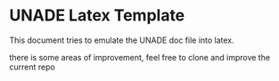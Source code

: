 # UNADE Latex Template

This document tries to emulate the UNADE doc file into latex.

there is some areas of improvement, feel free to clone and improve the current repo
